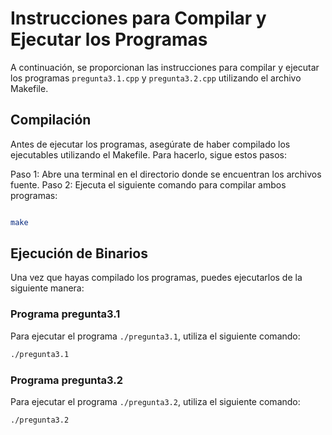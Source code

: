 # Instrucciones para Compilar y Ejecutar los Programas

A continuación, se proporcionan las instrucciones para compilar y ejecutar los programas `pregunta3.1.cpp` y `pregunta3.2.cpp` utilizando el archivo Makefile.

## Compilación

Antes de ejecutar los programas, asegúrate de haber compilado los ejecutables utilizando el Makefile. Para hacerlo, sigue estos pasos:

Paso 1: Abre una terminal en el directorio donde se encuentran los archivos fuente.
Paso 2: Ejecuta el siguiente comando para compilar ambos programas:

```bash

make
```

## Ejecución de Binarios

Una vez que hayas compilado los programas, puedes ejecutarlos de la siguiente manera:

### Programa pregunta3.1

Para ejecutar el programa `./pregunta3.1`, utiliza el siguiente comando:

```bash
./pregunta3.1
```


### Programa pregunta3.2

Para ejecutar el programa `./pregunta3.2`, utiliza el siguiente comando:

```bash
./pregunta3.2
```
